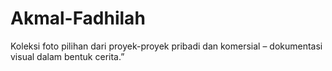 # Akmal-Fadhilah
Koleksi foto pilihan dari proyek-proyek pribadi dan komersial – dokumentasi visual dalam bentuk cerita.”
